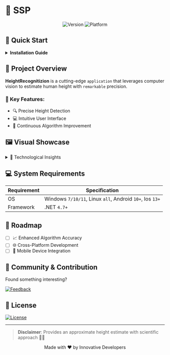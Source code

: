 # 📏 SSP
<p align="center">

  <img src="https://img.shields.io/badge/version-1.0.3-blue?style=for-the-badge&logo=github" alt="Version">
  <img src="https://img.shields.io/badge/platform-CROSSPLATFORM-brightgreen?style=for-the-badge&logo=windows" alt="Platform">
</p>

## 🚀 Quick Start

<details>
<summary><strong>Installation Guide</strong></summary>

### 3 Simple Steps to Get Started:
1. 💾 **Download**: Click `Release` → `Download`
2. 📦 **Unzip**: Extract the downloaded archive
3. ▶️ **Run**: Open `SSP.apk`
</details>

## 🤔 Project Overview

**HeightRecognitizion** is a cutting-edge `application` that leverages computer vision to estimate human height with `remarkable` precision.

### 🌟 Key Features:
- 🔍 Precise Height Detection
- 💻 Intuitive User Interface
- 🚀 Continuous Algorithm Improvement

## 🖼️ Visual Showcase


<details>
<summary>🔬 Technological Insights</summary>

## 🛠 Core Technologies
- 🧮 Advanced Algorithms
- 📐 Proximity Calculation
- 🔢 Algebraic Modeling
</details>

## 💻 System Requirements

| Requirement | Specification |
|------------|---------------|
| OS | Windows `7/10/11`, Linux `all`, Android `10+`, Ios `13+`|
| Framework | .NET `4.7+` |

## 🔮 Roadmap

- [ ] 📈 Enhanced Algorithm Accuracy
- [ ] 🌐 Cross-Platform Development
- [ ] 📱 Mobile Device Integration

## 🤝 Community & Contribution

Found something interesting? 

[![Feedback](https://img.shields.io/badge/Feedback-Welcome-orange?style=for-the-badge&logo=github)](https://github.com/qwaaantex/HeightRecognitizion/issues)

## 📄 License

[![License](https://img.shields.io/badge/License-MIT-yellow?style=for-the-badge)](LICENSE)

---

> **Disclaimer**: Provides an approximate height estimate with scientific approach 📏✨

<p align="center">
  Made with ❤️ by Innovative Developers
</p>
